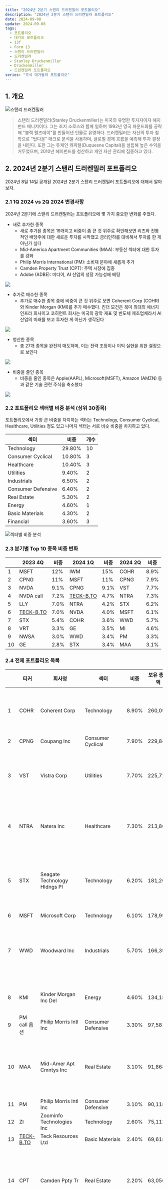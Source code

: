 ```yaml
---
title: "2024년 2분기 스탠리 드러켄밀러 포트폴리오"
description: "2024년 2분기 스탠리 드러켄밀러 포트폴리오"
date: 2024-09-08
update: 2024-09-08
tags:
  - 포트폴리오
  - 대가의 포트폴리오
  - 13f
  - Form 13
  - 스탠리 드러켄밀러
  - 드러켄밀러
  - Stanley Druckenmiller
  - Druckenmiller 
  - 드런켄밀러 포트폴리오
series: "주식 대가들의 포트폴리오"
---
```


## 1. 개요

![스탠리 드러켄밀러](image-20240908055732948.png)

> 스탠리 드러켄밀러(Stanley Druckenmiller)는 미국의 유명한 투자자이자 헤지펀드 매니저이다. 그는 조지 소로스와 함께 일하며 1992년 영국 파운드화를 공략해 "블랙 웬즈데이"를 만들어낸 인물로 유명하다. 드러켄밀러는 자신의 투자 철학으로 "탑다운" 매크로 분석을 사용하며, 글로벌 경제 흐름을 예측해 투자 결정을 내린다. 또한 그는 듀케인 캐피털(Duquesne Capital)을 설립해 높은 수익을 거두었으며, 2010년 헤지펀드를 청산하고 개인 자산 관리에 집중하고 있다.

## 2. 2024년 2분기 스탠리 드러켄밀러 포트폴리오

2024년 8일 14일 공개된 2024년 2분기 스탠리 드러켄밀러 포트폴리오에 대해서 알아보자.

### 2.1 1Q 2024 vs 2Q 2024 변경사항

2024년 2분기에 스탠리 드러켄밀러는 포트폴리오에 몇 가지 중요한 변화를 주었다.

- 새로 추가한 종목
  - 새로 추가된 종목은 19개이고 비중이 좀 큰 것 위주로 확인해보면 리츠와 전통적인 배당주에 대한 새로운 투자를 시작했고 금리인하를 대비해서 투자를 한 게 아닌가 싶다
  - Mid-America Apartment Communities (MAA): 부동산 섹터에 대한 투자를 강화
  - Philip Morris International (PM): 소비재 분야에 새롭게 추가
  - Camden Property Trust (CPT): 주택 시장에 집중
  - Adobe (ADBE): 미디어, AI 산업의 성장 가능성에 베팅

![](image-20240908055751895.png)

- 추가로 매수한 종목
  - 추가로 매수한 종목 중에 비중이 큰 것 위주로 보면 Coherent Corp (COHR)와 Kinder Morgan (KMI)를 추가 매수했다. 킨더 모건은 북미 최대의 에너지 인프라 회사이고 코히런트 회사는 미국의 광학 재표 및 반도체 제조업체라서 AI 산업의 미래를 보고 투자한 게 아닌가 생각된다

![](image-20240908055808814.png)

- 청산한 종목
  - 총 27개 종목을 완전히 매도하며, 이는 전략 조정이나 이익 실현을 위한 결정으로 보인다

![](image-20240908055821313.png)

- 비중을 줄인 종목
  - 비중을 줄인 종목은 Apple(AAPL), Microsoft(MSFT), Amazon (AMZN) 등과 같은 기술 관련 주식을 축소했다

![](image-20240908055849731.png)

### 2.2 포트폴리오 섹터별 비중 분석 (상위 30종목)

포트폴리오에서 가장 큰 비중을 차지하는 섹터는 Technology, Consumer Cyclical,  Healthcare, Utilities 정도 있고 나머지 섹터는 서로 비슷 비중을 차지하고 있다.

| 섹터               | 비중   | 개수 |
| ------------------ | ------ | ---- |
| Technology         | 29.80% | 10   |
| Consumer Cyclical  | 10.80% | 3    |
| Healthcare         | 10.40% | 3    |
| Utilities          | 9.40%  | 2    |
| Industrials        | 6.50%  | 2    |
| Consumer Defensive | 6.40%  | 2    |
| Real Estate        | 5.30%  | 2    |
| Energy             | 4.60%  | 1    |
| Basic Materials    | 4.30%  | 2    |
| Financial          | 3.60%  | 3    |

![섹터별 비중 분석](image-20240908055905128.png)



### 2.3 분기별 Top 10 종목 비중 변화

|      | 2023 4Q                       | 비중 | 2024 1Q                       | 비중 | 2024 2Q | 비중 |
| ---- | ----------------------------- | ---- | ----------------------------- | ---- | ------- | ---- |
| 1    | MSFT                          | 12%  | IWM                           | 15%  | COHR    | 8.9% |
| 2    | CPNG                          | 11%  | MSFT                          | 11%  | CPNG    | 7.9% |
| 3    | NVDA                          | 9.1% | CPNG                          | 9.1% | VST     | 7.7% |
| 4    | NVDA call                     | 7.2% | [TECK-B.TO](http://TECK-B.TO) | 4.7% | NTRA    | 7.3% |
| 5    | LLY                           | 7.0% | NTRA                          | 4.2% | STX     | 6.2% |
| 6    | [TECK-B.TO](http://TECK-B.TO) | 7.0% | NVDA                          | 4.0% | MSFT    | 6.1% |
| 7    | STX                           | 5.4% | COHR                          | 3.6% | WWD     | 5.7% |
| 8    | VRT                           | 3.3% | GE                            | 3.5% | MI      | 4.6% |
| 9    | NWSA                          | 3.0% | WWD                           | 3.4% | PM      | 3.3% |
| 10   | GE                            | 2.8% | STX                           | 3.4% | MAA     | 3.1% |



### 2.4 전체 포트폴리오 목록

|      | 티커                          | 회사명                       | 섹터               | 비중  | 보유 총금액 | 보유 주식수 | 비고                                                         |
| ---- | ----------------------------- | ---------------------------- | ------------------ | ----- | ----------- | ----------- | ------------------------------------------------------------ |
| 1    | COHR                          | Coherent Corp                | Technology         | 8.90% | 260,098     | 3,589,540   | 레이저, 광학 부품, 및 관련 제품을 제조하는 회사              |
| 2    | CPNG                          | Coupang Inc                  | Consumer Cyclical  | 7.90% | 229,845     | 10,971,140  |                                                              |
| 3    | VST                           | Vistra Corp                  | Utilities          | 7.70% | 225,717     | 2,625,231   | 미국의 전력 및 에너지 제공 업체로, 발전 및 소매 전력 판매    |
| 4    | NTRA                          | Natera Inc                   | Healthcare         | 7.30% | 213,860     | 1,974,880   | 유전자 검사 및 분자 진단 솔루션을 제공하는 회사              |
| 5    | STX                           | Seagate Technology Hldngs Pl | Technology         | 6.20% | 181,268     | 1,755,278   | 하드 디스크 드라이브(HDD) 및 스토리지 솔루션을 제조하는 글로벌 기업 |
| 6    | MSFT                          | Microsoft Corp               | Technology         | 6.10% | 178,999     | 400,490     |                                                              |
| 7    | WWD                           | Woodward Inc                 | Industrials        | 5.70% | 166,399     | 954,230     | 항공우주 및 에너지 부문을 위한 제어 시스템 및 구성품을 제조하는 회사 |
| 8    | KMI                           | Kinder Morgan Inc Del        | Energy             | 4.60% | 134,185     | 6,753,165   | 미국의 주요 에너지 인프라 회사                               |
| 9    | PM call 옵션                  | Philip Morris Intl Inc       | Consumer Defensive | 3.30% | 97,581      | 963,000     |                                                              |
| 10   | MAA                           | Mid-Amer Apt Cmntys Inc      | Real Estate        | 3.10% | 91,868      | 644,190     | 미국의 주택 리츠(REIT) 회사로, 주거용 아파트 단지를 소유하고 운영 |
| 11   | PM                            | Philip Morris Intl Inc       | Consumer Defensive | 3.10% | 90,118      | 889,355     |                                                              |
| 12   | ZI                            | Zoominfo Technologies Inc    | Technology         | 2.60% | 75,112      | 5,881,906   |                                                              |
| 13   | [TECK-B.TO](http://TECK-B.TO) | Teck Resources Ltd           | Basic Materials    | 2.40% | 69,618      | 1,453,410   |                                                              |
| 14   | CPT                           | Camden Ppty Tr               | Real Estate        | 2.20% | 63,056      | 577,915     | 미국의 주거용 리츠(REIT) 회사로, 주요 도시에 아파트 단지를 소유 및 관리 |
| 15   | FLTR.L                        | Flutter Entmt Plc            | Financial          | 2.10% | 61,175      | 335,076     | 스포츠 베팅 및 온라인 도박 서비스를 제공하는 글로벌 엔터테인먼트 회사 |
| 16   | MELI                          | Mercadolibre Inc             | Consumer Cyclical  | 2.10% | 59,973      | 36,493      | 라틴 아메리카 최대의 전자 상거래 및 온라인 결제 플랫폼을 운영하는 회사 |
| 17   | FCX                           | Freeport-Mcmoran Inc         | Basic Materials    | 1.90% | 56,042      | 1,153,135   | 금속과 광물, 특히 구리와 금을 채굴 및 생산하는 주요 글로벌 자원 기업 |
| 18   | OPCH                          | Option Care Health Inc       | Healthcare         | 1.80% | 51,849      | 1,871,818   | 가정용 및 대체 요양 시설에서 의료 서비스를 제공하는 회사     |
| 19   | GEV                           | Ge Vernova Inc               | Utilities          | 1.70% | 50,950      | 297,068     | 미국의 석유 및 가스 파이프라인, 저장 및 해양 운송을 제공하는 에너지 인프라 회사 |
| 20   | FLEX                          | Flex Ltd                     | Technology         | 1.50% | 42,736      | 1,449,155   | 전자 제품 디자인 및 제조 서비스를 제공하는 글로벌 기업       |
| 21   | SWTX                          | Springworks Therapeutics Inc | Healthcare         | 1.30% | 38,475      | 1,021,367   | 희귀 암 및 기타 질병을 치료하기 위한 혁신적인 약물을 개발하는 생명공학 회사 |
| 22   | DAKT                          | Daktronics Inc               | Technology         | 1.20% | 34,786      | 2,493,605   | 전광판, 디지털 표시 및 관련 시스템을 설계 및 제조하는 회사   |
| 23   | PANW                          | Palo Alto Networks Inc       | Technology         | 1.00% | 30,161      | 88,968      | 사이버 보안 솔루션을 제공하는 글로벌 회사                    |
| 24   | NVDA                          | Nvidia Corporation           | Technology         | 0.90% | 26,445      | 214,060     |                                                              |
| 27   | BCS                           | Barclays Plc                 | Financial          | 0.80% | 22,228      | 2,075,455   | 영국에 본사를 둔 글로벌 금융 서비스 회사로, 투자은행, 자산관리, 리테일 은행업 등을 제공 |
| 26   | MSGE                          | Madison Square Garden Entmt  | Consumer Cyclical  | 0.80% | 23,763      | 694,225     | 뉴욕에 위치한 Madison Square Garden과 같은 엔터테인먼트 및 스포츠 장소를 운영하는 회사 |
| 25   | WAB                           | Wabtec                       | Industrials        | 0.80% | 23,814      | 150,675     | 철도와 운송 산업을 위한 기술 솔루션을 제공하는 글로벌 기업   |
| 29   | ADBE                          | Adobe Inc                    | Technology         | 0.70% | 20,380      | 36,685      |                                                              |
| 28   | DFS                           | Discover Finl Svcs           | Financial          | 0.70% | 21,879      | 167,255     | 신용카드 발급, 대출, 예금 서비스를 제공하는 금융 서비스 회사 |
| 30   | PLTR                          | Palantir Technologies Inc    | Technology         | 0.70% | 19,503      | 769,965     | 빅데이터 분석 플랫폼을 개발 및 운영하는 기술 회사            |
| 32   | ANET                          | Arista Networks Inc          | Technology         | 0.60% | 18,321      | 52,275      | 클라우드 컴퓨팅 및 데이터 센터를 위한 네트워킹 솔루션을 제공하는 기술 |
| 33   | NWS                           | News Corp New                | Communication      | 0.60% | 18,052      | 635,850     | 뉴스 코퍼레이션의 클래스 B 주식으로, 뉴스 미디어, 출판 및 케이블 방송 서비스를 제공 |
| 31   | NWSA                          | News Corp New                | Communication      | 0.60% | 18,852      | 683,800     | NWS와 같은 회사이지만, 클래스 A 주식으로 의결권이 더 많다    |
| 34   | ARGT                          | Global X Fds                 | Financial          | 0.50% | 16,020      | 282,000     | 아르헨티나 주식시장에 투자하는 상장지수펀드(ETF)             |
| 35   | BMA                           | Banco Macro Sa               | Financial          | 0.50% | 15,659      | 273,130     | 아르헨티나에서 활동하는 주요 상업은행                        |
| 37   | CRNX                          | Crinetics Pharmaceuticals In | Healthcare         | 0.50% | 13,840      | 309,000     | 내분비 장애를 치료하기 위한 혁신적인 약물 개발에 중점을 둔 바이오제약 회사 |
| 36   | GGAL                          | Grupo Financiero Galicia S.A | Financial          | 0.50% | 14,539      | 475,763     | 아르헨티나의 대형 금융 그룹으로, 은행, 보험, 투자 서비스 등을 제공 |
| 38   | BAH                           | Booz Allen Hamilton Hldg Cor | Industrials        | 0.40% | 12,903      | 83,841      | 정보 기술, 컨설팅, 분석 서비스를 제공하는 미국의 전문 서비스 회사 |
| 40   | IQV                           | Iqvia Hldgs Inc              | Healthcare         | 0.40% | 12,763      | 60,360      | 제약, 생명과학, 헬스케어 산업을 대상으로 데이터 분석 및 임상시험 서비스를 제공하는 글로벌 기업 |
| 39   | REPYY                         | Ypf Sociedad Anonima         | Energy             | 0.40% | 12,845      | 638,435     | 스페인의 종합 에너지 회사로, 석유, 가스, 전기 생산 및 판매   |
| 43   | CNK                           | Cinemark Hldgs Inc           | Communication      | 0.30% | 8,665       | 400,792     | 북미와 남미 전역에 영화 극장을 운영하는 세계적인 영화관 체인 |
| 41   | LYV                           | Live Nation Entertainment In | Communication      | 0.30% | 9,665       | 103,100     | 세계적인 라이브 엔터테인먼트 회사로, 콘서트 및 공연 이벤트를 주최 |
| 44   | SLN                           | Silence Therapeutics Plc     | Healthcare         | 0.30% | 7,361       | 387,400     | RNA 간섭(RNAi) 기술을 이용해 질병을 치료하는 신약을 개발하는 회사 |
| 42   | WULF                          | Terawulf Inc                 | Financial          | 0.30% | 9,301       | 2,090,000   | 친환경 비트코인 채굴 회사                                    |
| 47   | AAPL                          | Apple Inc                    | Technology         | 0.20% | 5,139       | 24,400      |                                                              |
| 46   | AES                           | Aes Corp                     | Utilities          | 0.20% | 5,530       | 314,750     | 전 세계적으로 전력과 에너지 솔루션을 제공하는 글로벌 에너지 기업 |
| 52   | EQT                           | Eqt Corp                     | Energy             | 0.20% | 4,475       | 121,000     | 미국의 천연가스 생산 및 개발 회사로, 주요 셰일 가스 자원을 보유 |
| 49   | LBTYA                         | Liberty Global Ltd           | Communication      | 0.20% | 4,798       | 275,275     | 유럽과 라틴아메리카에서 케이블, 브로드밴드 및 이동통신 서비스를 제공하는 대형 통신사 |
| 51   | LBTYK                         | Liberty Global Ltd           | Communication      | 0.20% | 4,674       | 261,875     | LBTYA와 같은 회사이지만, 의결권이 없는 클래스 C 주식         |
| 50   | SE                            | Sea Ltd                      | Consumer Cyclical  | 0.20% | 4,778       | 66,900      | 싱가포르에 본사를 둔 인터넷 및 모바일 플랫폼 회사로, 전자 상거래, 디지털 결제 및 게임 서비스를 제공 |
| 48   | TPX                           | Tempur Sealy Intl Inc        | Consumer Cyclical  | 0.20% | 4,881       | 103,100     | 매트리스 및 베개와 같은 침구류를 제조하는 글로벌 회사        |
| 45   | VCYT                          | Veracyte Inc                 | Healthcare         | 0.20% | 5,633       | 259,944     | 유전자 검사 및 분자 진단 서비스를 제공하여 암 진단을 지원하는 회사 |
| 54   | ACLX                          | Arcellx Inc                  | Healthcare         | 0.10% | 4,090       | 74,100      | 종양학 치료제 개발에 중점을 둔 임상 단계의 바이오제약 회사   |
| 56   | BCYC                          | Bicycle Therapeutics Plc     | Healthcare         | 0.10% | 3,850       | 190,200     | 새로운 약물 개발을 목표로 하는 임상 단계의 생명공학 회사     |
| 55   | BLDR                          | Builders Firstsource Inc     | Industrials        | 0.10% | 4,067       | 29,385      | 주택 건설 자재 및 서비스 제공업체로, 미국 전역에서 활동      |
| 59   | GPCR                          | Structure Therapeutics Inc   | Healthcare         | 0.10% | 1,480       | 37,700      | GPCR 기반 약물 개발에 중점을 둔 생명공학 회사                |
| 57   | IHS                           | Ihs Holding Limited          | Communication      | 0.10% | 2,465       | 770,310     | 아프리카와 라틴아메리카 지역에 전기통신 인프라를 제공하는 회사 |
| 53   | SPHR                          | Sphere Entertainment Co      | Communication      | 0.10% | 4,292       | 122,411     | 데이터 관리 및 가상화 솔루션을 제공하는 기술 회사            |
| 58   | TLSI                          | Trisalus Life Sciences Inc   | Healthcare         | 0.10% | 2,357       | 426,921     | 생명공학 연구 및 개발을 위한 자동화 플랫폼을 제공하는 회사   |
| 60   | INSM                          | Insmed Inc                   | Healthcare         | 0.00% | 1,340       | 20,000      | 희귀 질환을 치료하기 위한 혁신적인 의약품을 개발하는 바이오제약 회사 |
| 63   | IVVD                          | Invivyd Inc                  | Healthcare         | 0.00% | 629         | 571,425     | 감염병 예방을 위한 항체 치료제를 개발하는 생명공학 회사      |
| 64   | JOBY                          | Joby Aviation Inc            | Industrials        | 0.00% | 115         | 22,492      | 전기 항공 택시를 개발하는 미국의 항공우주 스타트업           |
| 62   | NRIX                          | Nurix Therapeutics Inc       | Healthcare         | 0.00% | 922         | 44,200      | 세포 내 단백질 분해를 기반으로 한 신약 개발을 진행하는 바이오제약 회사 |
| 61   | TEO                           | Telecom Argentina Sa         | Communication      | 0.00% | 1,034       | 143,051     | 아르헨티나의 주요 통신 서비스 제공업체                       |

## 3. 마무리

스탠리 드러켄밀러는 2분기의 변화를 보면 기술 관려 주식의 비중을 축소했고 리츠와 전통적인 배당주, 에너지 섹터에 투자 비중을 상대적으로 강화한 전략을 취했다. 이러한 움직임은 거시경제 환경과 금리인하를 대비해서 조정된 것으로 분석된다.

## 4. 참고

- [DUQUESNE FAMILY OFFICE LLC](https://marketinsights.co.kr/드러켄밀러-포트폴리오-듀케인-패밀리-13f/)
- [드러켄밀러, 1Q에 엔비디아 지분 72% 줄여…소형주·구리 투자](https://news.einfomax.co.kr/news/articleView.html?idxno=4309843)
